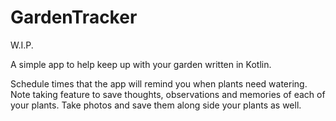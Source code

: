 # GardenTracker

W.I.P.

A simple app to help keep up with your garden written in Kotlin.

Schedule times that the app will remind you when plants need watering.
Note taking feature to save thoughts, observations and memories of each of your plants. 
Take photos and save them along side your plants as well.


